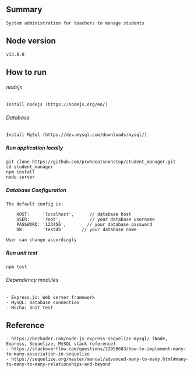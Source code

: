 ## Summary
```
System administration for teachers to manage students
```
## Node version
```
v13.8.0
```

## How to run

###### nodejs
```
Install nodejs (https://nodejs.org/en/)
```
###### Database
```
Install MySql (https://dev.mysql.com/downloads/mysql/)
```
##### Run application locally
```
git clone https://github.com/prwhoeatsnonstop/student_manager.git
cd student_manager
npm install
node server
```
##### Database Configuration
```
The default config is:

	HOST:     'localhost', 	    // database host
	USER:     'root',           // your database username
	PASSWORD: '123456',        // your database password
	DB:       'testdb'       // your database name

User can change accordingly
```

##### Run unit test
```
npm test
```

###### Dependency modules
```
- Express.js: Web server framework
- MySQL: Database connection 
- Mocha: Unit test
```

## Reference
```
- https://bezkoder.com/node-js-express-sequelize-mysql/ (Node, Express, Sequelize, MySQL stack reference)
- https://stackoverflow.com/questions/22958683/how-to-implement-many-to-many-association-in-sequelize 
- https://sequelize.org/master/manual/advanced-many-to-many.html#many-to-many-to-many-relationships-and-beyond

```
